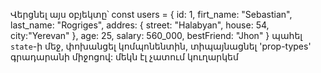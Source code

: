 Վերցնել այս օբյեկտը՝
const users = {
  id: 1,
  firt_name: "Sebastian",
  last_name: "Rogriges",
  addres: {
    street: "Halabyan",
    house: 54,
    city:"Yerevan"
  },
  age: 25,
  salary: 560_000,
  bestFriend: "Jhon"
}
պահել `state`-ի մեջ, փոխանցել կոմպոնենտին, տիպայնացնել 'prop-types' գրադարանի միջոցով:
մեկն էլ չատում կուղարկեմ
